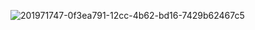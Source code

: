 ![201971747-0f3ea791-12cc-4b62-bd16-7429b62467c5](https://user-images.githubusercontent.com/100687407/202520259-95093434-f20e-44a8-baea-82a80900c2a9.png)
